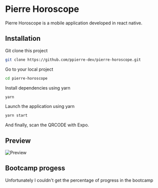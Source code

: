 # Pierre Horoscope

Pierre Horoscope is a mobile application developed in react native.
## Installation

Git clone this project

```bash
git clone https://github.com/ppierre-dev/pierre-horoscope.git
```

Go to your local project
```bash
cd pierre-horoscope
```

Install dependencies using yarn
```bash
yarn
```

Launch the application using yarn
```bash
yarn start
```

And finally, scan the QRCODE with Expo.

## Preview
![Preview](https://github.com/ppierre-dev/pierre-horoscope/blob/master/assets/pierre-horoscope-preview.gif)

## Bootcamp progess
Unfortunately I couldn't get the percentage of progress in the bootcamp
